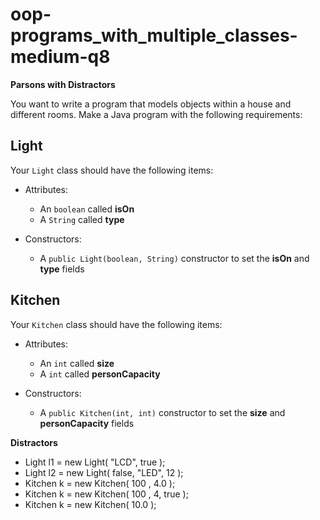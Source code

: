 # oop-programs_with_multiple_classes-medium-q8

**Parsons with Distractors**

You want to write a program that models objects within a house and different rooms. Make a Java program with the following requirements:


## Light

Your `Light` class should have the following items:

- Attributes:
    - An `boolean` called **isOn**
    - A `String` called **type**

- Constructors:
    - A `public Light(boolean, String)` constructor to set the
      **isOn** and **type** fields

## Kitchen

Your ``Kitchen`` class should have the following items:

- Attributes:
    - An `int` called **size**
    - A `int` called **personCapacity**

- Constructors:
    - A `public Kitchen(int, int)` constructor to set the
    **size** and **personCapacity** fields


**Distractors**
- Light l1 = new Light( "LCD", true );
- Light l2 = new Light( false, "LED", 12 );
- Kitchen k = new Kitchen( 100 , 4.0 );
- Kitchen k = new Kitchen( 100 , 4, true );
- Kitchen k = new Kitchen( 10.0 );
